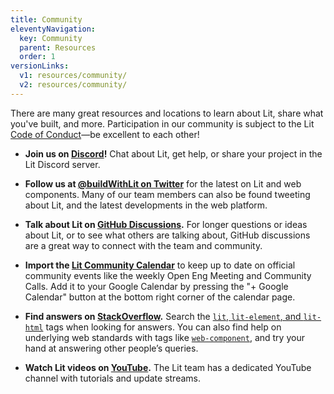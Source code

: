 ```yaml
---
title: Community
eleventyNavigation:
  key: Community
  parent: Resources
  order: 1
versionLinks:
  v1: resources/community/
  v2: resources/community/
---
```


There are many great resources and locations to learn about Lit,
share what you've built, and more. Participation in our community is subject to the Lit
[Code of Conduct](https://github.com/lit/lit/blob/master/CODE_OF_CONDUCT.md)—be
excellent to each other!

*   **Join us on [Discord](/discord/)!**
    Chat about Lit, get help, or share your project in the Lit Discord server.

*   **Follow us at [@buildWithLit  on Twitter](https://twitter.com/buildWithLit)**
    for the latest on Lit and web components. Many
    of our team members can also be found tweeting about Lit,
    and the latest developments in the web platform.

*   **Talk about Lit on [GitHub Discussions](https://github.com/lit/lit/discussions).** For longer questions or ideas about Lit, or to see what others are talking about, GitHub discussions are a great way to connect with the team and community.

*   **Import the [Lit Community Calendar](/community-calendar/)** to keep up to date on official community events like the weekly Open Eng Meeting and Community Calls. Add it to your Google Calendar by pressing the "+ Google Calendar" button at the bottom right corner of the calendar page.

*   **Find answers on [StackOverflow](https://stackoverflow.com/questions/tagged/lit+or+lit-html+or+lit-element).**
    Search the [`lit`, `lit-element`, and `lit-html`](https://stackoverflow.com/questions/tagged/lit+or+lit-html+or+lit-element) tags when
    looking for answers. You can also find help on underlying web standards with
    tags like [`web-component`](https://stackoverflow.com/tags/web-component),
    and try your hand at answering other people’s queries.

*   **Watch Lit videos on [YouTube](/youtube/).** The Lit team has a dedicated YouTube channel with tutorials and update streams.



